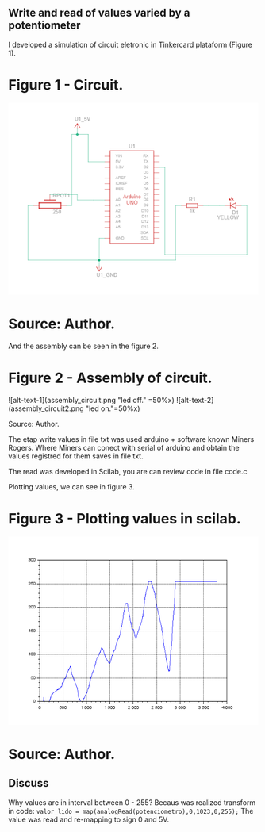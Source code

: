 ## Write and read of values varied by a potentiometer

I developed a simulation of circuit eletronic in Tinkercard plataform (Figure 1).

# Figure 1 - Circuit.

![title](circuito.png)

# Source: Author.

And the assembly can be seen in the figure 2.

# Figure 2 - Assembly of circuit.

![alt-text-1](assembly_circuit.png "led off." =50%x) ![alt-text-2](assembly_circuit2.png "led on."=50%x)

Source: Author.

The etap write values in file txt was used arduino + software known Miners Rogers. Where Miners can conect with serial of arduino and obtain the values registred for them saves in file txt.

The read was developed in Scilab, you are can review code in file code.c

Plotting values, we can see in figure 3.

# Figure 3 - Plotting values in scilab.

![Graph](graph.png)

# Source: Author.

## Discuss
Why values are in interval between 0 - 255?
Becaus was realized transform in code: ```valor_lido = map(analogRead(potenciometro),0,1023,0,255);```
The value was read and re-mapping to sign 0 and 5V.

